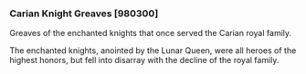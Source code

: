 ### Carian Knight Greaves [980300]

Greaves of the enchanted knights that once served the Carian royal family.

The enchanted knights, anointed by the Lunar Queen, were all heroes of the highest honors, but fell into disarray with the decline of the royal family.